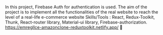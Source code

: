 

In this project, Firebase Auth for authentication is used. The aim of the project is to implement all the functionalities of the real website to reach the level of a real-life e-commerce website 
Skills/Tools : React, Redux-Toolkit, Thunk,  React-router library, Material-ui library, Firebase-authorization.
https://emregllce-amazonclone-reduxtoolkit.netlify.app/ 
🏻
